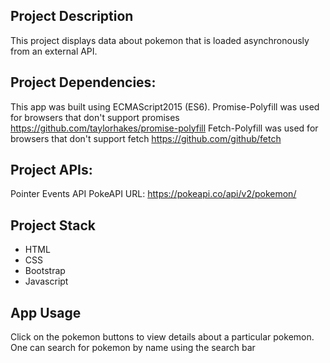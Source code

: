 ## Project Description
This project displays data about pokemon that is loaded asynchronously from an external API.

## Project Dependencies:
This app was built using ECMAScript2015 (ES6).
Promise-Polyfill was used for browsers that don't support promises
https://github.com/taylorhakes/promise-polyfill
Fetch-Polyfill was used for browsers that don't support fetch
https://github.com/github/fetch

## Project APIs:
Pointer Events API
PokeAPI URL: https://pokeapi.co/api/v2/pokemon/

## Project Stack
- HTML
- CSS
- Bootstrap
- Javascript


## App Usage
Click on the pokemon buttons to view details about a particular pokemon.
One can search for pokemon by name using the search bar